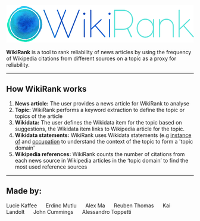 <p align="center">
  <img height="100" src="WikiRank logo.png">
</p>

**WikiRank** is a tool to rank reliability of news articles by using the frequency of Wikipedia citations from different sources on a topic as a proxy for reliability.

----

## How WikiRank works


1. **News article:** The user provides a news article for WikiRank to analyse
1. **Topic:** WikiRank performs a keyword extraction to define the topic or topics of the article
1. **Wikidata:** The user defines the Wikidata item for the topic based on suggestions, the Wikidata item links to Wikipedia article for the topic.
1. **Wikidata statements:** WikiRank uses Wikidata statements (e.g [instance of](https://www.wikidata.org/wiki/Property:P31) and [occupation](https://www.wikidata.org/wiki/Property:P106) to understand the context of the topic to form a 'topic domain'
1. **Wikipedia references:** WikiRank counts the number of citations from each news source in Wikipedia articles in the ‘topic domain’ to find the most used reference sources

----

## Made by:
Lucie Kaffee&nbsp;&nbsp;&nbsp;&nbsp;&nbsp;&nbsp;Erdinc Mutlu&nbsp;&nbsp;&nbsp;&nbsp;&nbsp;&nbsp;Alex Ma&nbsp;&nbsp;&nbsp;&nbsp;&nbsp;&nbsp;Reuben Thomas&nbsp;&nbsp;&nbsp;&nbsp;&nbsp;&nbsp;Kai Landolt&nbsp;&nbsp;&nbsp;&nbsp;&nbsp;&nbsp;John Cummings&nbsp;&nbsp;&nbsp;&nbsp;&nbsp;&nbsp;Alessandro Toppetti
